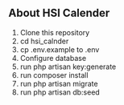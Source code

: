 ## About HSI Calender
1. Clone this repository
2. cd  hsi_calnder
3. cp .env.example to .env
4. Configure database
4. run php artisan key:generate
5. run composer install
6. run php artisan migrate
7. run php artisan db:seed
